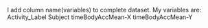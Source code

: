 I add column name(variables) to complete dataset. My variables are:
Activity_Label
Subject
timeBodyAccMean-X
timeBodyAccMean-Y

